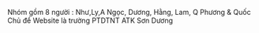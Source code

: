 Nhóm gồm 8 người :
  Như,Ly,A Ngọc, Dương, Hằng, Lam, Q Phương & Quốc
Chủ để Website là trường PTDTNT ATK Sơn Dương
